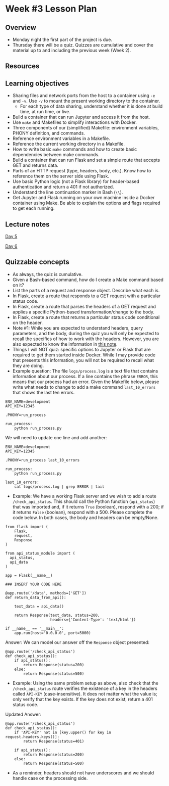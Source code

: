 # Week #3 Lesson Plan

## Overview
- Monday night the first part of the project is due.
- Thursday there will be a quiz. Quizzes are cumulative and cover the material up to and including the previous week (Week 2).

## Resources

## Learning objectives

- Sharing files and network ports from the host to a container using `-e` and `-v`. Use `-v` to mount the present working directory to the container.
  - For each type of data sharing, understand whether it is done at build time, at run time, or live.
- Build a container that can run Jupyter and access it from the host.
- Use `make` and Makefiles to simplify interactions with Docker.
- Three components of our (simplified) Makefile: environment variables, PHONY definition, and commands.
- Reference environment variables in a Makefile.
- Reference the current working directory in a Makefile.
- How to write basic `make` commands and how to create basic dependencies between make commands.
- Build a container that can run Flask and set a simple route that accepts GET and returns data.
- Parts of an HTTP request (type, headers, body, etc.). Know how to reference them on the server side using Flask.
- Use basic Python logic (not a Flask library) for header-based authentication and return a 401 if not authorized.
- Understand the line continuation marker in Bash (`\\`).
- Get Jupyter and Flask running on your own machine inside a Docker container using Make. Be able to explain the options and flags required to get each running.

## Lecture notes

[Day 5](../class_notes/05_docker_make.md)

[Day 6](../class_notes/06_flask_1.md)


## Quizzable concepts
- As always, the quiz is cumulative.
- Given a Bash-based command, how do I create a Make command based on it?
- List the parts of a request and response object. Describe what each is.
- In Flask, create a route that responds to a GET request with a particular status code.
- In Flask, create a route that parses the headers of a GET request and applies a specific Python-based transformation/change to the body.
- In Flask, create a route that returns a particular status code conditional on the header.
- Note #1: While you are expected to understand headers, query parameters, and the body, during the quiz you will only be expected to recall the specifics of how to work with the headers. However, you are also expected to know the information in [this note](../class_notes/06_flask_1.md#important-notes-on-headers).
- Things I will NOT quiz: specific options to Jupyter or Flask that are required to get them started inside Docker. While I may provide code that presents this information, you will not be required to recall what they are doing.
- Example question: The file `logs/process.log` is a text file that contains information about our process. If a line contains the phrase `ERROR`, this means that our process had an error. Given the Makefile below, please write what needs to change to add a make command `last_10_errors` that shows the last ten errors.

```
ENV_NAME=development
API_KEY=12345

.PHONY=run_process

run_process:
    python run_process.py
```

We will need to update one line and add another:

```
ENV_NAME=development
API_KEY=12345

.PHONY=run_process last_10_errors

run_process:
    python run_process.py

last_10_errors:
    cat logs/process.log | grep ERROR | tail
```

- Example: We have a working Flask server and we wish to add a route `/check_api_status`. This should call the Python function (`api_status`) that was imported and, if it returns `True` (boolean), respond with a 200; if it returns `False` (boolean), respond with a 500. Please complete the code below. In both cases, the body and headers can be empty/None.

```
from flask import (
    Flask,
    request,
    Response
)

from api_status_module import (
  api_status,
  api_data
)

app = Flask(__name__)

### INSERT YOUR CODE HERE

@app.route('/data', methods=['GET'])
def return_data_from_api():

    text_data = api_data()

    return Response(text_data, status=200,
                    headers={'Content-Type': 'text/html'})

if __name__ == '__main__':
    app.run(host='0.0.0.0', port=5000)
```

Answer: We can model our answer off the `Response` object presented:

```
@app.route('/check_api_status')
def check_api_status():
    if api_status():
        return Response(status=200)
    else:
        return Response(status=500)
```

- Example: Using the same problem setup as above, also check that the `/check_api_status` route verifies the existence of a key in the headers called `API-KEY` (case-insensitive). It does not matter what the value is; only verify that the key exists. If the key does not exist, return a 401 status code.

Updated Answer:

```
@app.route('/check_api_status')
def check_api_status():
    if 'API-KEY' not in [key.upper() for key in request.headers.keys()]:
        return Response(status=401)

    if api_status():
        return Response(status=200)
    else:
        return Response(status=500)
```

- As a reminder, headers should not have underscores and we should handle case on the processing side.